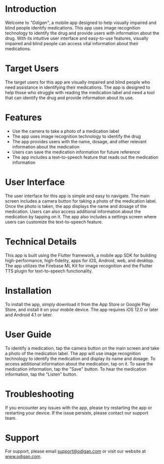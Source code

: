 # Introduction

Welcome to *"Odigan"*, a mobile app designed to help visually impaired and blind people identify medications. This app uses image recognition technology to identify the drug and provide users with information about the drug. With its intuitive user interface and easy-to-use features, visually impaired and blind people can access vital information about their medications.

# Target Users

The target users for this app are visually impaired and blind people who need assistance in identifying their medications. The app is designed to help those who struggle with reading the medication label and need a tool that can identify the drug and provide information about its use.

# Features

* Use the camera to take a photo of a medication label
* The app uses image recognition technology to identify the drug
*  The app provides users with the name, dosage, and other relevant information about the medication
*  Users can save the medication information for future reference
*  The app includes a text-to-speech feature that reads out the medication information

# User Interface

The user interface for this app is simple and easy to navigate. The main screen includes a camera button for taking a photo of the medication label. Once the photo is taken, the app displays the name and dosage of the medication. Users can also access additional information about the medication by tapping on it. The app also includes a settings screen where users can customize the text-to-speech feature.

# Technical Details

This app is built using the Flutter framework, a mobile app SDK for building high-performance, high-fidelity, apps for iOS, Android, web, and desktop. The app utilizes the Firebase ML Kit for image recognition and the Flutter TTS plugin for text-to-speech functionality.

# Installation

To install the app, simply download it from the App Store or Google Play Store, and install it on your mobile device. The app requires iOS 12.0 or later and Android 4.1 or later.

# User Guide

To identify a medication, tap the camera button on the main screen and take a photo of the medication label. The app will use image recognition technology to identify the medication and display its name and dosage. To access additional information about the medication, tap on it. To save the medication information, tap the "Save" button. To hear the medication information, tap the "Listen" button.

# Troubleshooting

If you encounter any issues with the app, please try restarting the app or restarting your device. If the issue persists, please contact our support team.

# Support

For support, please email support@odigan.com or visit our website at www.odigan.com.
